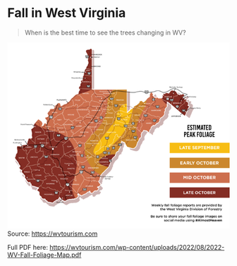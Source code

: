 # Fall in West Virginia

> When is the best time to see the trees changing in WV?

![](./2022_Fall_Foliage_Map_300dpi-700x586.webp)
Source: https://wvtourism.com

Full PDF here: https://wvtourism.com/wp-content/uploads/2022/08/2022-WV-Fall-Foliage-Map.pdf